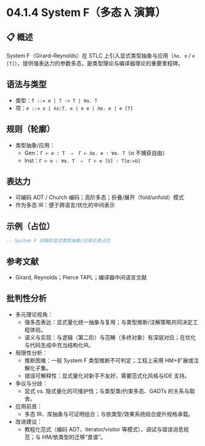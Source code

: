 # 04.1.4 System F（多态 λ 演算）

## 📋 概述

System F（Girard–Reynolds）在 STLC 上引入显式类型抽象与应用（`Λα. e` / `e [T]`），提供强表达力的参数多态，是类型理论与编译器理论的重要里程碑。

## 语法与类型

- 类型：`T ::= α | T -> T | ∀α. T`
- 项：`e ::= x | λx:T. e | e e | Λα. e | e [T]`

## 规则（轮廓）

- 类型抽象/应用：
  - Gen：`Γ ⊢ e : T  ⇒  Γ ⊢ Λα. e : ∀α. T`（α 不捕获自由）
  - Inst：`Γ ⊢ e : ∀α. T  ⇒  Γ ⊢ e [U] : T[α:=U]`

## 表达力

- 可编码 ADT / Church 编码；高阶多态；折叠/展开（fold/unfold）模式
- 作为多态 IR：便于跨语言/优化的中间表示

## 示例（占位）

```haskell
-- System F 风格的显式类型抽象/应用示意占位
```

## 参考文献

- Girard, Reynolds；Pierce TAPL；编译器中间语言文献

## 批判性分析

- 多元理论视角：
  - 强多态表达：显式量化统一抽象与复用；与类型推断/注解策略共同决定工程体验。
  - 语义与实现：与逻辑（第二阶）与范畴（多终对象）有深层对应；在优化与代码生成中充当结构化IR。
- 局限性分析：
  - 推断困难：一般 System F 类型推断不可判定；工程上采用 HM+扩展或注解化子集。
  - 错误可解释性：显式量化对新手不友好，需要范式化风格与IDE 支持。
- 争议与分歧：
  - 显式 vs. 隐式量化的可维护性；与类型类/约束多态、GADTs 的关系与取舍。
- 应用前景：
  - 多态 IR、库抽象与可证明组合；与依类型/效果系统结合提升规格承载。
- 改进建议：
  - 教程化范式（编码 ADT、iterator/visitor 等模式）、调试与错误消息规范；与 HM/依类型的迁移“食谱”。
